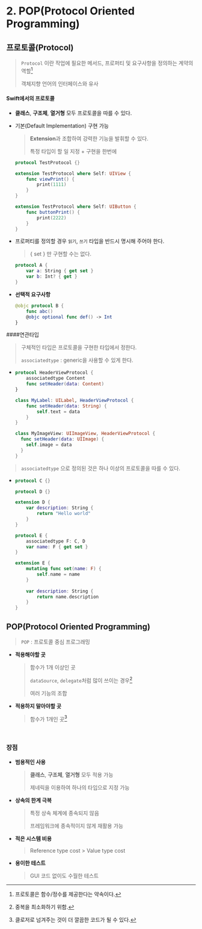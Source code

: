 # 2. POP(Protocol Oriented Programming)



## 프로토콜(Protocol)

> `Protocol` 이란 작업에 필요한 메서드, 프로퍼티 및 요구사항을 정의하는 계약의 역할[^1]
>
> 객체지향 언어의 인터페이스와 유사



[^1]: 프로토콜은 함수/정수를 제공한다는 약속이다.



#### Swift에서의 프로토콜

- **클래스**, **구조체**, **열거형** 모두 프로토콜을 따를 수 있다.

- 기본(Default Implementation) 구현 가능

  > **Extension**과 조합하여 강력한 기능을 발휘할 수 있다.
  >
  > 특정 타입이 할 일 지정 + 구현을 한번에

  ```swift
  protocol TestProtocol {}

  extension TestProtocol where Self: UIView {
      func viewPrint() {
          print(1111)
      }
  }

  extension TestProtocol where Self: UIButton {
      func buttonPrint() {
          print(2222)
      }
  }
  ```

- 프로퍼티를 정의할 경우 `읽기`, `쓰기` 타입을 반드시 명시해 주어야 한다.

  > { set } 만 구현할 수는 없다.

  ```Swift
  protocol A {
      var a: String { get set }
      var b: Int? { get }
  }
  ```

- **선택적 요구사항**

  ```swift
  @objc protocol B {
      func abc()
      @objc optional func def() -> Int
  }
  ```




####연관타입

> 구체적인 타입은 프로토콜을 구현한 타입에서 정한다.
>
> `associatedtype` : generic을 사용할 수 있게 한다.

- ```swift
  protocol HeaderViewProtocol {
      associatedtype Content
      func setHeader(data: Content)
  }

  class MyLabel: UILabel, HeaderViewProtocol {
      func setHeader(data: String) {
          self.text = data
      }
  }

  class MyImageView: UIImageView, HeaderViewProtocol {
    func setHeader(data: UIImage) {
      self.image = data
    }
  }
  ```

> `associatedtype` 으로 정의된 것은 하나 이상의 프로토콜을 따를 수 있다.

- ```swift
  protocol C {}

  protocol D {}

  extension D {
      var description: String {
          return "Hello world"
      }
  }

  protocol E {
      associatedtype F: C, D
      var name: F { get set }
  }

  extension E {
      mutating func set(name: F) {
          self.name = name
      }
      
      var description: String {
          return name.description
      }
  }
  ```




## POP(Protocol Oriented Programming)

> `POP` : 프로토콜 중심 프로그래밍



- **적용해야할 곳**

  > 함수가 1개 이상인 곳
  >
  > `dataSource`, `delegate`처럼 많이 쓰이는 경우[^2]
  >
  > 여러 기능의 조합

- **적용하지 말아야할 곳**

  > 함수가 1개인 곳[^3]

  ​



[^2]: 중복을 최소화하기 위함.
[^3]: 클로저로 넘겨주는 것이 더 깔끔한 코드가 될 수 있다.



### 장점

- **범용적인 사용**

  > **클래스**, **구조체**, **열거형** 모두 적용 가능
  >
  > 제네릭을 이용하여 하나의 타입으로 지정 가능

- **상속의 한계 극복**

  > 특정 상속 체계에 종속되지 않음
  >
  > 프레임워크에 종속적이지 않게 재활용 가능

- **적은 시스템 비용**

  > Reference type cost > Value type cost

- **용이한 테스트**

  > GUI 코드 없이도 수월한 테스트